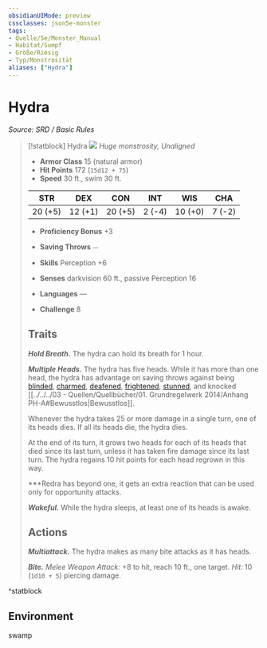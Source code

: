 ```yaml
---
obsidianUIMode: preview
cssclasses: json5e-monster
tags:
- Quelle/5e/Monster_Manual
- Habitat/Sumpf
- Größe/Riesig
- Typ/Monstrosität
aliases: ["Hydra"]
---
```

# Hydra
*Source: SRD / Basic Rules*  

> [!statblock] Hydra
> ![](compendium/bestiary/monstrosity/token/hydra.png#token)
> *Huge monstrosity, Unaligned*
> 
> - **Armor Class** 15  (natural armor)
> - **Hit Points** 172 (`15d12 + 75`)
> - **Speed** 30 ft., swim 30 ft.
> 
> |STR|DEX|CON|INT|WIS|CHA|
> |:---:|:---:|:---:|:---:|:---:|:---:|
> |20 (+5)|12 (+1)|20 (+5)| 2 (-4)|10 (+0)| 7 (-2)|
> 
> - **Proficiency Bonus** +3
> - **Saving Throws** ⏤
> - **Skills** Perception +6
> - **Senses** darkvision 60 ft., passive Perception 16
> 
> - **Languages** —
> - **Challenge** 8
> 
> ## Traits
> 
> ***Hold Breath.*** The hydra can hold its breath for 1 hour.
> 
> ***Multiple Heads.*** The hydra has five heads. While it has more than one head, the hydra has advantage on saving throws against being [blinded](rules/conditions.md#blinded), [charmed](rules/conditions.md#charmed), [deafened](rules/conditions.md#deafened), [frightened](rules/conditions.md#frightened), [stunned](rules/conditions.md#stunned), and knocked [[../../../03 - Quellen/Quellbücher/01. Grundregelwerk 2014/Anhang PH-A#Bewusstlos|Bewusstlos]].
> 
> Whenever the hydra takes 25 or more damage in a single turn, one of its heads dies. If all its heads die, the hydra dies.
> 
> At the end of its turn, it grows two heads for each of its heads that died since its last turn, unless it has taken fire damage since its last turn. The hydra regains 10 hit points for each head regrown in this way.
> 
> ***Re[](../../../03%20-%20Quellen/Quellbücher/01.%20Grundregelwerk%202014/Anhang%20PH-A.md#Bewusstlos)dra has beyond one, it gets an extra reaction that can be used only for opportunity attacks.
> 
> ***Wakeful.*** While the hydra sleeps, at least one of its heads is awake.
> 
> ## Actions
> 
> ***Multiattack.*** The hydra makes as many bite attacks as it has heads.
> 
> ***Bite.*** *Melee Weapon Attack:* +8 to hit, reach 10 ft., one target. *Hit:* 10 (`1d10 + 5`) piercing damage.

^statblock

## Environment

swamp